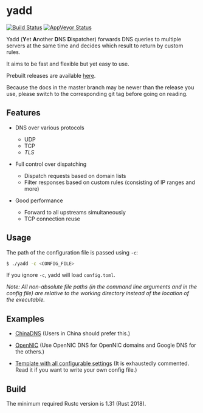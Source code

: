 # yadd

[![Build Status](https://travis-ci.org/sticnarf/yadd.svg?branch=master)](https://travis-ci.org/sticnarf/yadd) [![AppVeyor Status](https://ci.appveyor.com/api/projects/status/github/sticnarf/yadd?branch=master&svg=true)](https://ci.appveyor.com/project/sticnarf/yadd)

Yadd (**Y**et **A**nother **D**NS **D**ispatcher) forwards DNS queries to multiple servers at the same time and decides which result to return by custom rules.

It aims to be fast and flexible but yet easy to use.

Prebuilt releases are available [here](https://github.com/sticnarf/yadd/releases). 

Because the docs in the master branch may be newer than the release you use, please switch to the corresponding git tag before going on reading.

## Features

* DNS over various protocols
  * UDP
  * TCP
  * *TLS*

* Full control over dispatching
  * Dispatch requests based on domain lists
  * Filter responses based on custom rules (consisting of IP ranges and more)

* Good performance
  * Forward to all upstreams simultaneously
  * TCP connection reuse
  
## Usage

The path of the configuration file is passed using `-c`:

```bash
$ ./yadd -c <CONFIG_FILE>
```

If you ignore `-c`, yadd will load `config.toml`.

*Note: All non-absolute file paths (in the command line arguments and in the config file) are relative to the working directory instead of the location of the executable.*

## Examples

* [ChinaDNS](examples/chinadns.toml) (Users in China should prefer this.)

* [OpenNIC](examples/opennic.toml) (Use OpenNIC DNS for OpenNIC domains and Google DNS for the others.)

* [Template with all configurable settings](examples/template.toml)
  (It is exhaustedly commented. Read it if you want to write your own config file.)

## Build

The minimum required Rustc version is 1.31 (Rust 2018).
